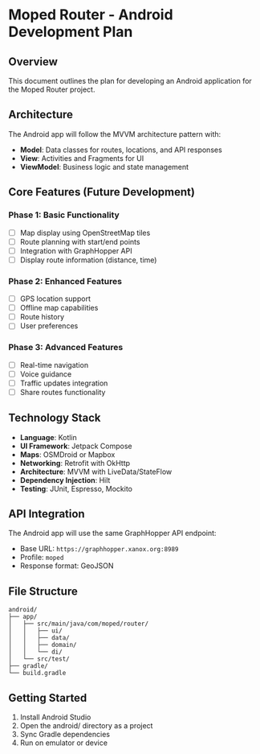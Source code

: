 # Moped Router - Android Development Plan

## Overview
This document outlines the plan for developing an Android application for the Moped Router project.

## Architecture
The Android app will follow the MVVM architecture pattern with:
- **Model**: Data classes for routes, locations, and API responses
- **View**: Activities and Fragments for UI
- **ViewModel**: Business logic and state management

## Core Features (Future Development)

### Phase 1: Basic Functionality
- [ ] Map display using OpenStreetMap tiles
- [ ] Route planning with start/end points
- [ ] Integration with GraphHopper API
- [ ] Display route information (distance, time)

### Phase 2: Enhanced Features
- [ ] GPS location support
- [ ] Offline map capabilities
- [ ] Route history
- [ ] User preferences

### Phase 3: Advanced Features
- [ ] Real-time navigation
- [ ] Voice guidance
- [ ] Traffic updates integration
- [ ] Share routes functionality

## Technology Stack
- **Language**: Kotlin
- **UI Framework**: Jetpack Compose
- **Maps**: OSMDroid or Mapbox
- **Networking**: Retrofit with OkHttp
- **Architecture**: MVVM with LiveData/StateFlow
- **Dependency Injection**: Hilt
- **Testing**: JUnit, Espresso, Mockito

## API Integration
The Android app will use the same GraphHopper API endpoint:
- Base URL: `https://graphhopper.xanox.org:8989`
- Profile: `moped`
- Response format: GeoJSON

## File Structure
```
android/
├── app/
│   ├── src/main/java/com/moped/router/
│   │   ├── ui/
│   │   ├── data/
│   │   ├── domain/
│   │   └── di/
│   └── src/test/
├── gradle/
└── build.gradle
```

## Getting Started
1. Install Android Studio
2. Open the android/ directory as a project
3. Sync Gradle dependencies
4. Run on emulator or device